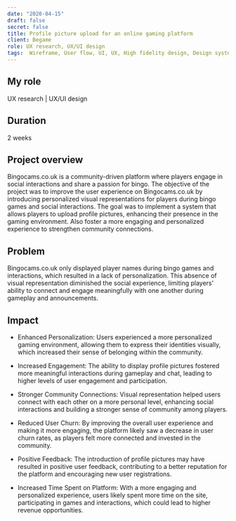 ```yaml
---
date: "2020-04-15"
draft: false
secret: false
title: Profile picture upload for an online gaming platform
client: Begame
role: UX research, UX/UI design
tags:  Wireframe, User flow, UI, UX, High fidelity design, Design system, Responsive design, Whimsical, Marvel app, Sketch, Zeplin,
---
```


## My role
UX research | UX/UI design

## Duration
2 weeks

## Project overview 
Bingocams.co.uk is a community-driven platform where players engage in social interactions and share a passion for bingo. The objective of the project was to improve the user experience on Bingocams.co.uk by introducing personalized visual representations for players during bingo games and social interactions.
The goal was to implement a system that allows players to upload profile pictures, enhancing their presence in the gaming environment.
Also foster a more engaging and personalized experience to strengthen community connections.

## Problem
Bingocams.co.uk only displayed player names during bingo games and interactions, which resulted in a lack of personalization. This absence of visual representation diminished the social experience, limiting players' ability to connect and engage meaningfully with one another during gameplay and announcements.

## Impact
- Enhanced Personalization: Users experienced a more personalized gaming environment, allowing them to express their identities visually, which increased their sense of belonging within the community.

- Increased Engagement: The ability to display profile pictures fostered more meaningful interactions during gameplay and chat, leading to higher levels of user engagement and participation.

- Stronger Community Connections: Visual representation helped users connect with each other on a more personal level, enhancing social interactions and building a stronger sense of community among players.

- Reduced User Churn: By improving the overall user experience and making it more engaging, the platform likely saw a decrease in user churn rates, as players felt more connected and invested in the community.

- Positive Feedback: The introduction of profile pictures may have resulted in positive user feedback, contributing to a better reputation for the platform and encouraging new user registrations.

- Increased Time Spent on Platform: With a more engaging and personalized experience, users likely spent more time on the site, participating in games and interactions, which could lead to higher revenue opportunities.